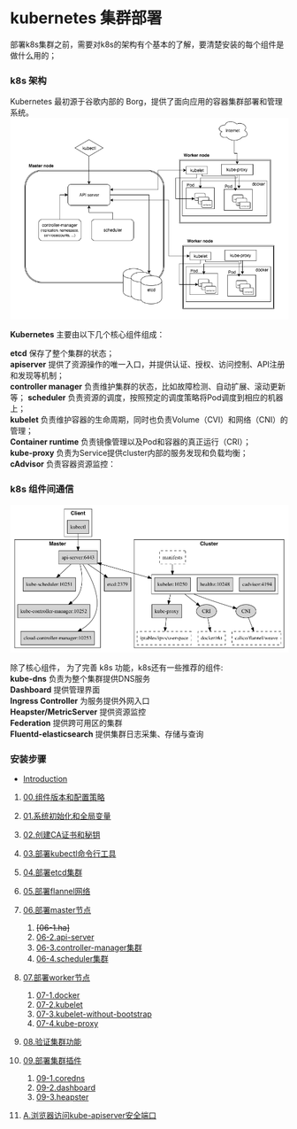 # kubernetes 集群部署
部署k8s集群之前，需要对k8s的架构有个基本的了解，要清楚安装的每个组件是做什么用的；

### k8s 架构
Kubernetes 最初源于谷歌内部的 Borg，提供了面向应用的容器集群部署和管理系统。
![k8s-arch](/images/k8s_arch.png)

**Kubernetes** 主要由以下几个核心组件组成：

**etcd** 保存了整个集群的状态；  
**apiserver** 提供了资源操作的唯一入口，并提供认证、授权、访问控制、API注册和发现等机制；  
**controller manager** 负责维护集群的状态，比如故障检测、自动扩展、滚动更新等；
**scheduler** 负责资源的调度，按照预定的调度策略将Pod调度到相应的机器上；  
**kubelet** 负责维护容器的生命周期，同时也负责Volume（CVI）和网络（CNI）的管理；  
**Container runtime** 负责镜像管理以及Pod和容器的真正运行（CRI）；  
**kube-proxy** 负责为Service提供cluster内部的服务发现和负载均衡；  
**cAdvisor** 负责容器资源监控：

### k8s 组件间通信
![k8s-components](/images/k8s_components.png)

除了核心组件， 为了完善 k8s 功能，k8s还有一些推荐的组件:  
**kube-dns**  负责为整个集群提供DNS服务  
**Dashboard** 提供管理界面  
**Ingress Controller** 为服务提供外网入口  
**Heapster/MetricServer** 提供资源监控  
**Federation** 提供跨可用区的集群  
**Fluentd-elasticsearch** 提供集群日志采集、存储与查询  


### 安装步骤

* [Introduction](README.md)
1. [00.组件版本和配置策略](version.md)
1. [01.系统初始化和全局变量](os-init.md)
1. [02.创建CA证书和秘钥](ca.md)
1. [03.部署kubectl命令行工具](kubectl.md)
1. [04.部署etcd集群](etcd.md)
1. [05.部署flannel网络](flannel.md)
1. [06.部署master节点](master.md)
    1. ~~[06-1.ha]~~
    1. [06-2.api-server](kube-apiserver.md)
    1. [06-3.controller-manager集群](kube-controller-manager.md)
    1. [06-4.scheduler集群](kube-scheduler.md)		
1. [07.部署worker节点]()
    1. [07-1.docker](docker.md)
    1. [07-2.kubelet](kubelet.md)
    1. [07-3.kubelet-without-bootstrap](kubelet-without-bootstrap.md)
    1. [07-4.kube-proxy](kube-proxy.md)
1. [08.验证集群功能](verify.md)
1. [09.部署集群插件](deploy-plugins.md)
    1. [09-1.coredns](coredns.md)
    1. [09-2.dashboard](dashboard.md)
    1. [09-3.heapster](heapster.md)

1. [A.浏览器访问kube-apiserver安全端口](kube-apiserver-sec-port.md)
